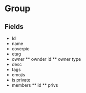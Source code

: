 # Group

## Fields

* Id
* name
* coverpic
* etag
* owner
** ownder id
** owner type
* desc
* tags
* emojis
* is private
* members
** id
** privs